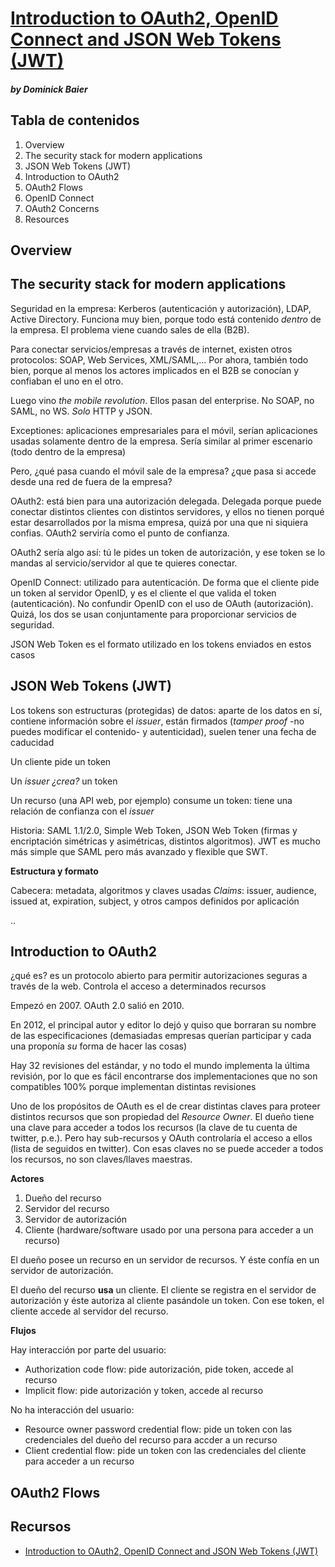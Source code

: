 # [Introduction to OAuth2, OpenID Connect and JSON Web Tokens (JWT)]
##### by Dominick Baier

## Tabla de contenidos

1. Overview
2. The security stack for modern applications
3. JSON Web Tokens (JWT)
4. Introduction to OAuth2
5. OAuth2 Flows
6. OpenID Connect
7. OAuth2 Concerns
8. Resources

## Overview

## The security stack for modern applications

Seguridad en la empresa: Kerberos (autenticación y autorización), LDAP, Active Directory. Funciona muy bien, porque todo está contenido *dentro* de la empresa. El problema viene cuando sales de ella (B2B). 

Para conectar servicios/empresas a través de internet, existen otros protocolos: SOAP, Web Services, XML/SAML,... Por ahora, también todo bien, porque al menos los actores implicados en el B2B se conocían y confiaban el uno en el otro.

Luego vino *the mobile revolution*. Ellos pasan del enterprise. No SOAP, no SAML, no WS. *Solo* HTTP y JSON.

Exceptiones: aplicaciones empresariales para el móvil, serían aplicaciones usadas solamente dentro de la empresa. Sería similar al primer escenario (todo dentro de la empresa)

Pero, ¿qué pasa cuando el móvil sale de la empresa? ¿que pasa si accede desde una red de fuera de la empresa?

OAuth2: está bien para una autorización delegada. Delegada porque puede conectar distintos clientes con distintos servidores, y ellos no tienen porqué estar desarrollados por la misma empresa, quizá por una que ni siquiera confias. OAuth2 serviría como el punto de confianza.

OAuth2 sería algo así: tú le pides un token de autorización, y ese token se lo mandas al servicio/servidor al que te quieres conectar.

OpenID Connect: utilizado para autenticación. De forma que el cliente pide un token al servidor OpenID, y es el cliente el que valida el token (autenticación). No confundir OpenID con el uso de OAuth (autorización). Quizá, los dos se usan conjuntamente para proporcionar servicios de seguridad.

JSON Web Token es el formato utilizado en los tokens enviados en estos casos

## JSON Web Tokens (JWT)

Los tokens son estructuras (protegidas) de datos: aparte de los datos en sí, contiene información sobre el *issuer*, están firmados (*tamper proof* -no puedes modificar el contenido- y autenticidad), suelen tener una fecha de caducidad

Un cliente pide un token

Un *issuer* *¿crea?* un token

Un recurso (una API web, por ejemplo) consume un token: tiene una relación de confianza con el *issuer*

Historia: SAML 1.1/2.0, Simple Web Token, JSON Web Token (firmas y encriptación simétricas y asimétricas, distintos algoritmos). JWT es mucho más simple que SAML pero más avanzado y flexible que SWT.

**Estructura y formato**

Cabecera: metadata, algoritmos y claves usadas
*Claims*: issuer, audience, issued at, expiration, subject, y otros campos definidos por aplicación

<cabecera>.<claims>.<firma>

## Introduction to OAuth2

¿qué es? es un protocolo abierto para permitir autorizaciones seguras a través de la web. Controla el acceso a determinados recursos

Empezó en 2007. OAuth 2.0 salió en 2010.

En 2012, el principal autor y editor lo dejó y quiso que borraran su nombre de las especificaciones (demasiadas empresas querían participar y cada una proponía *su* forma de hacer las cosas)

Hay 32 revisiones del estándar, y no todo el mundo implementa la última revisión, por lo que es fácil encontrarse dos implementaciones que no son compatibles 100% porque implementan distintas revisiones

Uno de los propósitos de OAuth es el de crear distintas claves para proteer distintos recursos que son propiedad del *Resource Owner*. El dueño tiene una clave para acceder a todos los recursos (la clave de tu cuenta de twitter, p.e.). Pero hay sub-recursos y OAuth controlaría el acceso a ellos (lista de seguidos en twitter). Con esas claves no se puede acceder a todos los recursos, no son claves/llaves maestras.

**Actores**

1. Dueño del recurso
2. Servidor del recurso
3. Servidor de autorización
4. Cliente (hardware/software usado por una persona para acceder a un recurso)

El dueño posee un recurso en un servidor de recursos. Y éste confía en un servidor de autorización.

El dueño del recurso **usa** un cliente. El cliente se registra en el servidor de autorización y éste autoriza al cliente pasándole un token. Con ese token, el cliente accede al servidor del recurso.

**Flujos**

Hay interacción por parte del usuario:

- Authorization code flow: pide autorización, pide token, accede al recurso
- Implicit flow: pide autorización y token, accede al recurso

No ha interacción del usuario:

- Resource owner password credential flow: pide un token con las credenciales del dueño del recurso para accder a un recurso
- Client credential flow: pide un token con las credenciales del cliente para acceder a un recurso

## OAuth2 Flows



## Recursos

- [Introduction to OAuth2, OpenID Connect and JSON Web Tokens (JWT)]

[Introduction to OAuth2, OpenID Connect and JSON Web Tokens (JWT)]: https://app.pluralsight.com/library/courses/oauth2-json-web-tokens-openid-connect-introduction/table-of-contents

